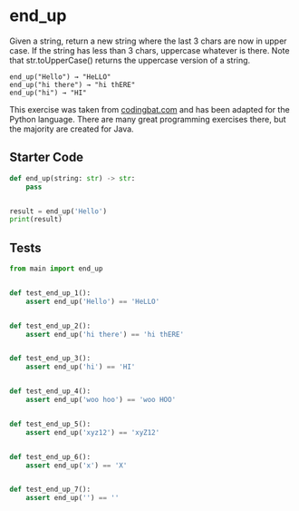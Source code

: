 # end_up




Given a string, return a new string where the last 3 chars are now in upper case. If the string has less than 3 chars, uppercase whatever is there. Note that str.toUpperCase() returns the uppercase version of a string.

```
end_up("Hello") → "HeLLO"
end_up("hi there") → "hi thERE"
end_up("hi") → "HI"
```

This exercise was taken from [codingbat.com](https://codingbat.com/prob/p125268) and has been adapted for the Python language. There are many great programming exercises there, but the majority are created for Java.

## Starter Code
```python
def end_up(string: str) -> str:
    pass


result = end_up('Hello')
print(result)
```

## Tests
```python
from main import end_up


def test_end_up_1():
    assert end_up('Hello') == 'HeLLO'


def test_end_up_2():
    assert end_up('hi there') == 'hi thERE'


def test_end_up_3():
    assert end_up('hi') == 'HI'


def test_end_up_4():
    assert end_up('woo hoo') == 'woo HOO'


def test_end_up_5():
    assert end_up('xyz12') == 'xyZ12'


def test_end_up_6():
    assert end_up('x') == 'X'


def test_end_up_7():
    assert end_up('') == ''
```
